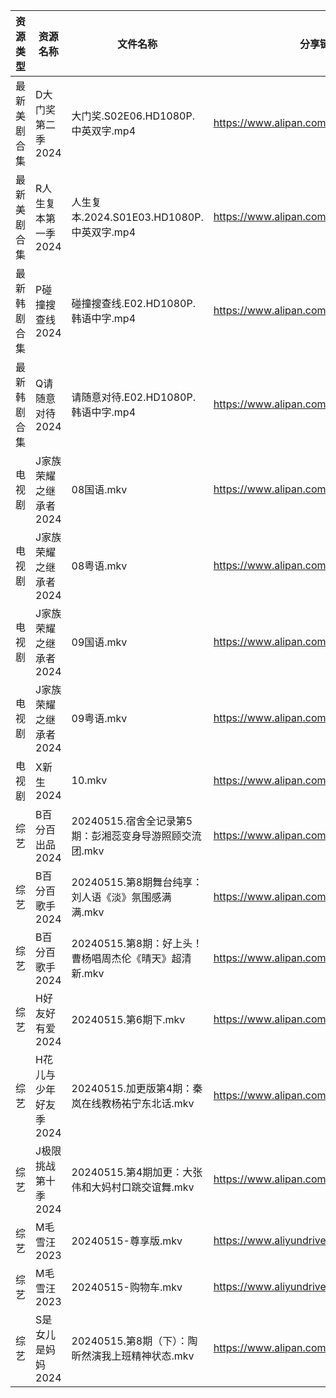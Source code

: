 | 资源类型   | 资源名称          | 文件名称                               | 分享链接                                      | 更新时间                |
| ------ | ------------- | ---------------------------------- | ----------------------------------------- | ------------------- |
| 最新美剧合集 | D大门奖第二季2024   | 大门奖.S02E06.HD1080P.中英双字.mp4        | https://www.alipan.com/s/ff8kZKjho6A      | 2024-05-15 18:07:57 |
| 最新美剧合集 | R人生复本第一季2024  | 人生复本.2024.S01E03.HD1080P.中英双字.mp4  | https://www.alipan.com/s/tHTSR2SQ9iq      | 2024-05-15 14:10:28 |
| 最新韩剧合集 | P碰撞搜查线2024    | 碰撞搜查线.E02.HD1080P.韩语中字.mp4         | https://www.alipan.com/s/ExkrRtDoNYC      | 2024-05-15 10:07:33 |
| 最新韩剧合集 | Q请随意对待2024    | 请随意对待.E02.HD1080P.韩语中字.mp4         | https://www.alipan.com/s/iJ1hfG7FjwZ      | 2024-05-15 10:07:44 |
| 电视剧    | J家族荣耀之继承者2024 | 08国语.mkv                           | https://www.alipan.com/s/nQdG1mVtEPN      | 2024-05-15 14:09:30 |
| 电视剧    | J家族荣耀之继承者2024 | 08粤语.mkv                           | https://www.alipan.com/s/nQdG1mVtEPN      | 2024-05-15 14:09:30 |
| 电视剧    | J家族荣耀之继承者2024 | 09国语.mkv                           | https://www.alipan.com/s/nQdG1mVtEPN      | 2024-05-15 14:09:29 |
| 电视剧    | J家族荣耀之继承者2024 | 09粤语.mkv                           | https://www.alipan.com/s/nQdG1mVtEPN      | 2024-05-15 14:09:29 |
| 电视剧    | X新生2024       | 10.mkv                             | https://www.alipan.com/s/N1mwY3kznmo      | 2024-05-15 14:11:15 |
| 综艺     | B百分百出品2024    | 20240515.宿舍全记录第5期：彭湘蕊变身导游照顾交流团.mkv | https://www.alipan.com/s/N2RcoMVTDZC      | 2024-05-15 14:11:38 |
| 综艺     | B百分百歌手2024    | 20240515.第8期舞台纯享：刘人语《淡》氛围感满满.mkv   | https://www.alipan.com/s/Mx8hzxySwye      | 2024-05-15 14:11:40 |
| 综艺     | B百分百歌手2024    | 20240515.第8期：好上头！曹杨唱周杰伦《晴天》超清新.mkv | https://www.alipan.com/s/Mx8hzxySwye      | 2024-05-15 14:11:40 |
| 综艺     | H好友好有爱2024    | 20240515.第6期下.mkv                  | https://www.alipan.com/s/uBGk49PACNT      | 2024-05-15 18:10:58 |
| 综艺     | H花儿与少年好友季2024 | 20240515.加更版第4期：秦岚在线教杨祐宁东北话.mkv    | https://www.alipan.com/s/F192eKH9dMy      | 2024-05-15 14:12:05 |
| 综艺     | J极限挑战第十季2024  | 20240515.第4期加更：大张伟和大妈村口跳交谊舞.mkv    | https://www.alipan.com/s/AVDbVKDwyT9      | 2024-05-15 14:12:15 |
| 综艺     | M毛雪汪2023      | 20240515-尊享版.mkv                   | https://www.aliyundrive.com/s/asPqfgPRqAg | 2024-05-15 14:12:21 |
| 综艺     | M毛雪汪2023      | 20240515-购物车.mkv                   | https://www.aliyundrive.com/s/asPqfgPRqAg | 2024-05-15 14:12:20 |
| 综艺     | S是女儿是妈妈2024   | 20240515.第8期（下）：陶昕然演我上班精神状态.mkv    | https://www.alipan.com/s/GGFq6YSak3R      | 2024-05-15 14:12:37 |
